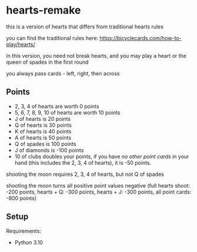 # hearts-remake

this is a version of hearts that differs from traditional hearts rules

you can find the traditional rules here: https://bicyclecards.com/how-to-play/hearts/

in this version, you need not break hearts, and you may play a heart or the queen of spades in the first round

you always pass cards - left, right, then across

## Points
- 2, 3, 4 of hearts are worth 0 points
- 5, 6, 7, 8, 9, 10 of hearts are worth 10 points
- J of hearts is 20 points
- Q of hearts is 30 points
- K of hearts is 40 points
- A of hearts is 50 points
- Q of spades is 100 points
- J of diamonds is -100 points
- 10 of clubs doubles your points, if you have *no other point cards* in your hand (this includes the 2, 3, 4 of hearts), it is -50 points.

shooting the moon requires 2, 3, 4 of hearts, but not Q of spades

shooting the moon turns all positive point values negative (full hearts shoot: -200 points, hearts + Q: -300 points, hearts + J: -300 points, all point cards: -800 points)

## Setup
Requirements:
 - Python 3.10